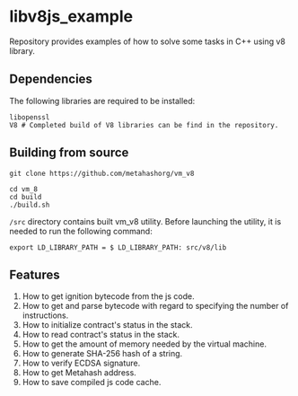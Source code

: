 # libv8js_example
Repository provides examples of how to solve some tasks in C++ using v8 library.

## Dependencies
The following libraries are required to be installed:
```shell
libopenssl
V8 # Completed build of V8 libraries can be find in the repository.
```

## Building from source
```shell
git clone https://github.com/metahashorg/vm_v8

cd vm_8
cd build
./build.sh
```

`/src` directory contains built vm_v8 utility.
Before launching the utility, it is needed to run the following command:
```shell
export LD_LIBRARY_PATH = $ LD_LIBRARY_PATH: src/v8/lib
```

## Features
1. How to get ignition bytecode from the js code.
2. How to get and parse bytecode with regard to specifying the number of instructions.
3. How to initialize contract's status in the stack.
4. How to read contract's status in the stack.
5. How to get the amount of memory needed by the virtual machine.
6. How to generate SHA-256 hash of a string.
7. How to verify ECDSA signature.
8. How to get Metahash address. 
9. How to save compiled js code cache.
